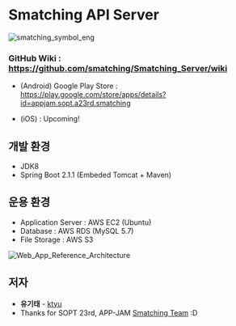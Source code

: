 # Smatching API Server

![smatching_symbol_eng](smatching_symbol_eng.png)



### GitHub Wiki : https://github.com/smatching/Smatching_Server/wiki

* (Android) Google Play Store : https://play.google.com/store/apps/details?id=appjam.sopt.a23rd.smatching

* (iOS) : Upcoming!



## 개발 환경

- JDK8
- Spring Boot 2.1.1 (Embeded Tomcat + Maven)



## 운용 환경

- Application Server : AWS EC2 (Ubuntu)
- Database : AWS RDS (MySQL  5.7)
- File Storage : AWS S3

![Web_App_Reference_Architecture](Web_App_Reference_Architecture.png)

## 저자

- **유기태** - [ktyu](https://github.com/ktyu)
- Thanks for SOPT 23rd, APP-JAM [Smatching Team](https://github.com/smatching) :D


